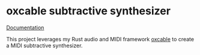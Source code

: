 oxcable subtractive synthesizer
===============================

[Documentation](http://oxcable.github.io/subtractive-synth/doc/oxcable_subtractive_synth/index.html)

This project leverages my Rust audio and MIDI framework
[oxcable](https://github.com/oxcable/oxcable) to create a MIDI subtractive
synthesizer.
